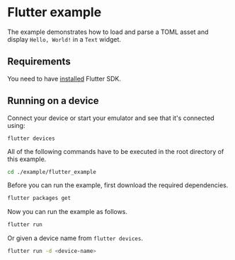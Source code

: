 # **Flutter** example

The example demonstrates how to load and parse a TOML asset and display `Hello, World!` in a `Text` 
widget.

## Requirements

You need to have [installed](https://flutter.dev/docs/get-started/install) Flutter SDK.

## Running on a device

Connect your device or start your emulator and see that it's connected using:

```
flutter devices
```

All of the following commands have to be executed in the root directory of this example.

```bash
cd ./example/flutter_example
```

Before you can run the example, first download the required dependencies.

```bash
flutter packages get
```

Now you can run the example as follows.

```bash
flutter run
```

Or given a device name from `flutter devices`.

```bash
flutter run -d <device-name>
```
